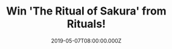 ---
campaign-uuid: "c-3552b7c5-0c74-4666-bede-a9e6781a2633"
type: "Competition"
category: "Gifts"
date: "2019-05-07T08:00:00.000Z"
end-date: "2019-06-07T22:59:00.000Z"
disable-form: false
is_promoted: false
has_entry_page: true
title: "Win 'The Ritual of Sakura' from Rituals!"
competition-description: "<p>This wonderful gift pack is the perfect present for a\
  \ friend or family member or for treating yourself! Contains a shower foam, body\
  \ scrub, body cream and hand soap. Celebrate each day as a new beginning with these\
  \ care products based on the fabulous aromas of Cherry Blossom and Rice Milk.</p>\n\
  <p>Click below for a chance to win!</p>\n"
hero-header: "Win 'The Ritual of Sakura' from Rituals!"
terms-confirmation: "N/A"
banner-img: "https://assets.expresslyapp.com/asset-f971d9bd-01bd-4c55-b6bd-013bca57a11f.jpg"
logo-left-href: "http://club.expressly.io"
logo-left-image: "https://assets.expresslyapp.com/asset-331f564d-6bca-414b-adcf-d9e2026812ce.jpg"
logo-left-title: "Expressly Club"
bg-image-hero: "https://assets.expresslyapp.com/asset-532cb18d-58ce-4f79-ab8f-d56b9792a6ee.jpg"
bg-image-first: "https://assets.expresslyapp.com/asset-aa1b9fa9-db78-406c-bdc5-d115085580e1.jpg"
section1-content: "<p>For centuries, the Japanese have celebrated the annual flowering\
  \ of the Cherry Blossom, or Sakura. This marks an awakening of nature and symbolises\
  \ that beauty is momentary and life must be enjoyed. Inspired by this tradition,\
  \ The Ritual of Sakura collection blends the sweetness of Cherry Blossom with nourishing\
  \ Organic Rice Milk, to make each day feel like a new beginning.</p>\n<p> This pack\
  \ contains a shower foam, body scrub, body cream and hand soap. Celebrate each day\
  \ as a new beginning with these care products based on the fabulous aromas of Cherry\
  \ Blossom and Rice Milk.</p>\n<p>Click below for a chance to win!</p>\n"
entry-title: "Win 'The Ritual of Sakura' from Rituals!"
entry-content: "<p>Enter the draw to win  'The Ritual of Sakura' from Rituals\nby\
  \ completing the form below before 23:59 on the 7th of June  2019.</p>\n"
has-winner: true
winner-title: "CONGRATULATIONS to Graham W. who won the amazing Sakura Gift Pack from\
  \ Rituals!"
winner-banner: "https://assets.expresslyapp.com/asset-585f903e-e2b4-4110-bbd6-3872307f0e2b.jpg"
prize-description: "'The Ritual of Sakura' from Rituals."
special-conditions: "Multiple entries are allowed up to one every day."
country-restrictions:
- "GB"
---
